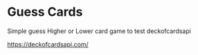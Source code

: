 # Guess Cards

Simple guess Higher or Lower card game to test deckofcardsapi

https://deckofcardsapi.com/